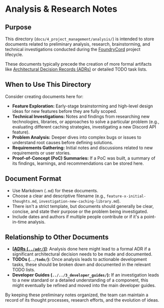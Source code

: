 # Analysis & Research Notes

## Purpose

This directory (`docs/4_project_management/analysis/`) is intended to store documents related to preliminary analysis, research, brainstorming, and technical investigations conducted during the [FoundryCord](../../../1_introduction/glossary.md#foundrycord) project lifecycle.

These documents typically precede the creation of more formal artifacts like [Architectural Decision Records (ADRs)](../../../1_introduction/glossary.md#adr-architectural-decision-record) or detailed TODO task lists.

## When to Use This Directory

Consider creating documents here for:

*   **Feature Exploration:** Early-stage brainstorming and high-level design ideas for new features before they are fully scoped.
*   **Technical Investigations:** Notes and findings from researching new technologies, libraries, or approaches to solve a particular problem (e.g., evaluating different caching strategies, investigating a new Discord API feature).
*   **Problem Analysis:** Deeper dives into complex bugs or issues to understand root causes before defining solutions.
*   **Requirements Gathering:** Initial notes and discussions related to new requirements or user stories.
*   **Proof-of-Concept (PoC) Summaries:** If a PoC was built, a summary of its findings, learnings, and recommendations can be stored here.

## Document Format

*   Use Markdown (`.md`) for these documents.
*   Choose a clear and descriptive filename (e.g., `feature-x-initial-thoughts.md`, `investigation-new-caching-library.md`).
*   There isn\'t a strict template, but documents should generally be clear, concise, and state their purpose or the problem being investigated.
*   Include dates and authors if multiple people contribute or if it\'s a point-in-time analysis.

## Relationship to Other Documents

*   **[[ADRs (`../adr/`)](../../../1_introduction/glossary.md#adr-architectural-decision-record)]**: Analysis done here might lead to a formal ADR if a significant architectural decision needs to be made and documented.
*   **TODOs (`../todo/`):** Once analysis leads to actionable development tasks, these should be broken down and documented in the relevant TODO lists.
*   **Developer Guides (`../../3_developer_guides/`):** If an investigation leads to a new standard or a detailed understanding of a component, this might eventually be refined and moved into the main developer guides.

By keeping these preliminary notes organized, the team can maintain a record of its thought processes, research efforts, and the evolution of ideas. 
